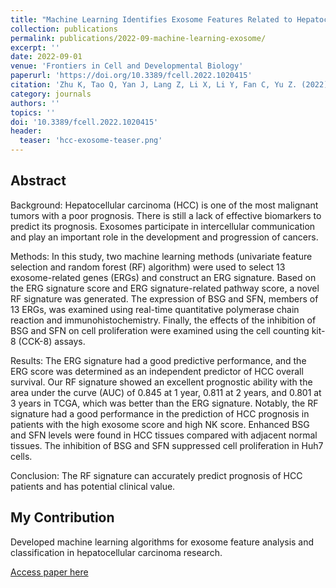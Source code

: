 ```yaml
---
title: "Machine Learning Identifies Exosome Features Related to Hepatocellular Carcinoma"
collection: publications
permalink: publications/2022-09-machine-learning-exosome/
excerpt: ''
date: 2022-09-01
venue: 'Frontiers in Cell and Developmental Biology'
paperurl: 'https://doi.org/10.3389/fcell.2022.1020415'
citation: 'Zhu K, Tao Q, Yan J, Lang Z, Li X, Li Y, Fan C, Yu Z. (2022). &quot;Machine Learning Identifies Exosome Features Related to Hepatocellular Carcinoma.&quot; <i>Frontiers in Cell and Developmental Biology</i>. DOI: 10.3389/fcell.2022.1020415'
category: journals
authors: ''
topics: ''
doi: '10.3389/fcell.2022.1020415'
header:
  teaser: 'hcc-exosome-teaser.png'
---
```


## Abstract

Background: Hepatocellular carcinoma (HCC) is one of the most malignant tumors with a poor prognosis. There is still a lack of effective biomarkers to predict its prognosis. Exosomes participate in intercellular communication and play an important role in the development and progression of cancers.

Methods: In this study, two machine learning methods (univariate feature selection and random forest (RF) algorithm) were used to select 13 exosome-related genes (ERGs) and construct an ERG signature. Based on the ERG signature score and ERG signature-related pathway score, a novel RF signature was generated. The expression of BSG and SFN, members of 13 ERGs, was examined using real-time quantitative polymerase chain reaction and immunohistochemistry. Finally, the effects of the inhibition of BSG and SFN on cell proliferation were examined using the cell counting kit-8 (CCK-8) assays.

Results: The ERG signature had a good predictive performance, and the ERG score was determined as an independent predictor of HCC overall survival. Our RF signature showed an excellent prognostic ability with the area under the curve (AUC) of 0.845 at 1 year, 0.811 at 2 years, and 0.801 at 3 years in TCGA, which was better than the ERG signature. Notably, the RF signature had a good performance in the prediction of HCC prognosis in patients with the high exosome score and high NK score. Enhanced BSG and SFN levels were found in HCC tissues compared with adjacent normal tissues. The inhibition of BSG and SFN suppressed cell proliferation in Huh7 cells.

Conclusion: The RF signature can accurately predict prognosis of HCC patients and has potential clinical value.

## My Contribution

Developed machine learning algorithms for exosome feature analysis and classification in hepatocellular carcinoma research.

[Access paper here](https://doi.org/10.3389/fcell.2022.1020415) 